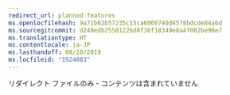 ```yaml
---
redirect_url: planned-features
ms.openlocfilehash: 9a71b62b57235c15ca6008740d4578bdcde84a6d
ms.sourcegitcommit: d249edb25501226d8f36f18349e8a4f002be90e7
ms.translationtype: HT
ms.contentlocale: ja-JP
ms.lasthandoff: 08/28/2019
ms.locfileid: "1924083"
---
```

リダイレクト ファイルのみ - コンテンツは含まれていません